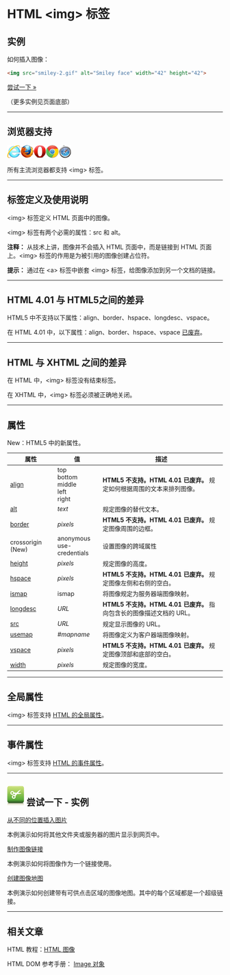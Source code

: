 # HTML &lt;img&gt; 标签

## 实例

如何插入图像：

```HTML
<img src="smiley-2.gif" alt="Smiley face" width="42" height="42">
```

[尝试一下 »](http://www.runoob.com/try/try.php?filename=tryhtml_image_test)

（更多实例见页面底部）

--------

## 浏览器支持

![Internet Explorer](images/compatible_ie.gif)![Firefox](images/compatible_firefox.gif)![Opera](images/compatible_opera.gif)![Google Chrome](images/compatible_chrome.gif)![Safari](images/compatible_safari.gif)

所有主流浏览器都支持 &lt;img&gt; 标签。

--------

## 标签定义及使用说明

&lt;img&gt; 标签定义 HTML 页面中的图像。

&lt;img&gt; 标签有两个必需的属性：src 和 alt。

**注释：** 从技术上讲，图像并不会插入 HTML 页面中，而是链接到 HTML 页面上。&lt;img&gt; 标签的作用是为被引用的图像创建占位符。

**提示：** 通过在 &lt;a&gt; 标签中嵌套 &lt;img&gt; 标签，给图像添加到另一个文档的链接。

--------

## HTML 4.01 与 HTML5之间的差异

HTML5 中不支持以下属性：align、border、hspace、longdesc、vspace。

在 HTML 4.01 中，以下属性：align、border、hspace、vspace [已废弃](javascript:NewWindow('/try/deprecated.htm'))。

--------

## HTML 与 XHTML 之间的差异

在 HTML 中，&lt;img&gt; 标签没有结束标签。

在 XHTML 中，&lt;img&gt; 标签必须被正确地关闭。

--------

## 属性

New：HTML5 中的新属性。

| 属性 | 值 | 描述 |
| ---- | ---- | ---- |
| [align](att-img-align.html) | top<br/>bottom<br/>middle<br/>left<br/>right | **HTML5 不支持。HTML 4.01 已废弃。** 规定如何根据周围的文本来排列图像。 |
| [alt](att-img-alt.html) | _text_ | 规定图像的替代文本。 |
| [border](att-img-border.html) | _pixels_ | **HTML5 不支持。HTML 4.01 已废弃。** 规定图像周围的边框。 |
| crossorigin (New) | anonymous<br/>use-credentials | 设置图像的跨域属性 |
| [height](att-img-height.html) | _pixels_ | 规定图像的高度。 |
| [hspace](att-img-hspace.html) | _pixels_ | **HTML5 不支持。HTML 4.01 已废弃。** 规定图像左侧和右侧的空白。 |
| [ismap](att-img-ismap.html) | ismap | 将图像规定为服务器端图像映射。 |
| [longdesc](att-img-longdesc.html) | _URL_ | **HTML5 不支持。HTML 4.01 已废弃。** 指向包含长的图像描述文档的 URL。 |
| [src](att-img-src.html) | _URL_ | 规定显示图像的 URL。 |
| [usemap](att-img-usemap.html) | _#mapname_ | 将图像定义为客户器端图像映射。 |
| [vspace](att-img-vspace.html) | _pixels_ | **HTML5 不支持。HTML 4.01 已废弃。** 规定图像顶部和底部的空白。 |
| [width](att-img-width.html) | _pixels_ | 规定图像的宽度。 |

--------

## 全局属性

&lt;img&gt; 标签支持 [HTML 的全局属性](003_ref-standardattributes.md)。

--------

## 事件属性

&lt;img&gt; 标签支持 [HTML 的事件属性](004_ref-eventattributes.md)。

--------

## ![Examples](images/tryitimg.gif) 尝试一下 - 实例

[从不同的位置插入图片](http://www.runoob.com/try/try.php?filename=tryhtml_image_diffloc)

 本例演示如何将其他文件夹或服务器的图片显示到网页中。

[制作图像链接](http://www.runoob.com/try/try.php?filename=tryhtml_image_link)

 本例演示如何将图像作为一个链接使用。

[创建图像地图](http://www.runoob.com/try/try.php?filename=tryhtml_areamap)

 本例演示如何创建带有可供点击区域的图像地图。其中的每个区域都是一个超级链接。

--------

## 相关文章

HTML 教程：[HTML 图像](http://www.runoob.com/html/html-images.html)

HTML DOM 参考手册： [Image 对象](http://www.runoob.com/jsref/dom-obj-image.html)

